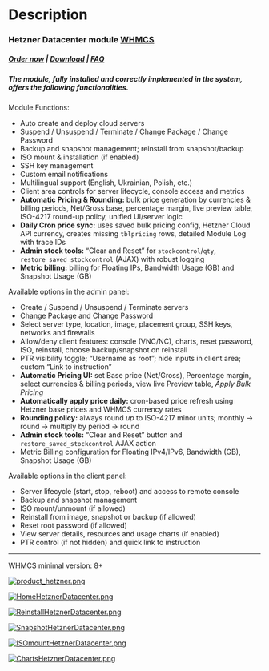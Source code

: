 # Description

### Hetzner Datacenter module **[WHMCS](https://puqcloud.com/link.php?id=77)**

#####  [Order now](https://puqcloud.com/whmcs-module-hetzner-datacenter.php) | [Download](https://download.puqcloud.com/WHMCS/servers/PUQ_WHMCS-HetznerDatacenter/) | [FAQ](https://faq.puqcloud.com/)

##### The module, fully installed and correctly implemented in the system, offers the following functionalities.

Module Functions:

- Auto create and deploy cloud servers
- Suspend / Unsuspend / Terminate / Change Package / Change Password
- Backup and snapshot management; reinstall from snapshot/backup
- ISO mount &amp; installation (if enabled)
- SSH key management
- Custom email notifications
- Multilingual support (English, Ukrainian, Polish, etc.)
- Client area controls for server lifecycle, console access and metrics
- **Automatic Pricing &amp; Rounding:** bulk price generation by currencies &amp; billing periods, Net/Gross base, percentage margin, live preview table, ISO-4217 round-up policy, unified UI/server logic
- **Daily Cron price sync:** uses saved bulk pricing config, Hetzner Cloud API currency, creates missing `tblpricing` rows, detailed Module Log with trace IDs
- **Admin stock tools:** “Clear and Reset” for `stockcontrol`/`qty`, `restore_saved_stockcontrol` (AJAX) with robust logging
- **Metric billing:** billing for Floating IPs, Bandwidth Usage (GB) and Snapshot Usage (GB)

Available options in the admin panel:

- Create / Suspend / Unsuspend / Terminate servers
- Change Package and Change Password
- Select server type, location, image, placement group, SSH keys, networks and firewalls
- Allow/deny client features: console (VNC/NC), charts, reset password, ISO, reinstall, choose backup/snapshot on reinstall
- PTR visibility toggle; “Username as root”; hide inputs in client area; custom “Link to instruction”
- **Automatic Pricing UI:** set Base price (Net/Gross), Percentage margin, select currencies &amp; billing periods, view live Preview table, *Apply Bulk Pricing*
- **Automatically apply price daily:** cron-based price refresh using Hetzner base prices and WHMCS currency rates
- **Rounding policy:** always round *up* to ISO-4217 minor units; monthly → round → multiply by period → round
- **Admin stock tools:** “Clear and Reset” button and `restore_saved_stockcontrol` AJAX action
- Metric Billing configuration for Floating IPv4/IPv6, Bandwidth (GB), Snapshot Usage (GB)

Available options in the client panel:

- Server lifecycle (start, stop, reboot) and access to remote console
- Backup and snapshot management
- ISO mount/unmount (if allowed)
- Reinstall from image, snapshot or backup (if allowed)
- Reset root password (if allowed)
- View server details, resources and usage charts (if enabled)
- PTR control (if not hidden) and quick link to instruction

- - - - - -

<p class="callout warning">WHMCS minimal version: 8+</p>

[![product_hetzner.png](https://doc.puq.info/uploads/images/gallery/2025-10/scaled-1680-/7sBproduct-hetzner.png)](https://doc.puq.info/uploads/images/gallery/2025-10/7sBproduct-hetzner.png)

[ ![HomeHetznerDatacenter.png](https://doc.puq.info/uploads/images/gallery/2024-08/scaled-1680-/homehetznerdatacenter.png) ](https://doc.puq.info/uploads/images/gallery/2024-08/homehetznerdatacenter.png)

[ ![ReinstallHetznerDatacenter.png](https://doc.puq.info/uploads/images/gallery/2024-08/scaled-1680-/reinstallhetznerdatacenter.png) ](https://doc.puq.info/uploads/images/gallery/2024-08/reinstallhetznerdatacenter.png)

[ ![SnapshotHetznerDatacenter.png](https://doc.puq.info/uploads/images/gallery/2024-08/scaled-1680-/snapshothetznerdatacenter.png) ](https://doc.puq.info/uploads/images/gallery/2024-08/snapshothetznerdatacenter.png)

[ ![ISOmountHetznerDatacenter.png](https://doc.puq.info/uploads/images/gallery/2024-08/scaled-1680-/isomounthetznerdatacenter.png) ](https://doc.puq.info/uploads/images/gallery/2024-08/isomounthetznerdatacenter.png)

[ ![ChartsHetznerDatacenter.png](https://doc.puq.info/uploads/images/gallery/2024-08/scaled-1680-/chartshetznerdatacenter.png)](https://doc.puq.info/uploads/images/gallery/2024-08/chartshetznerdatacenter.png)